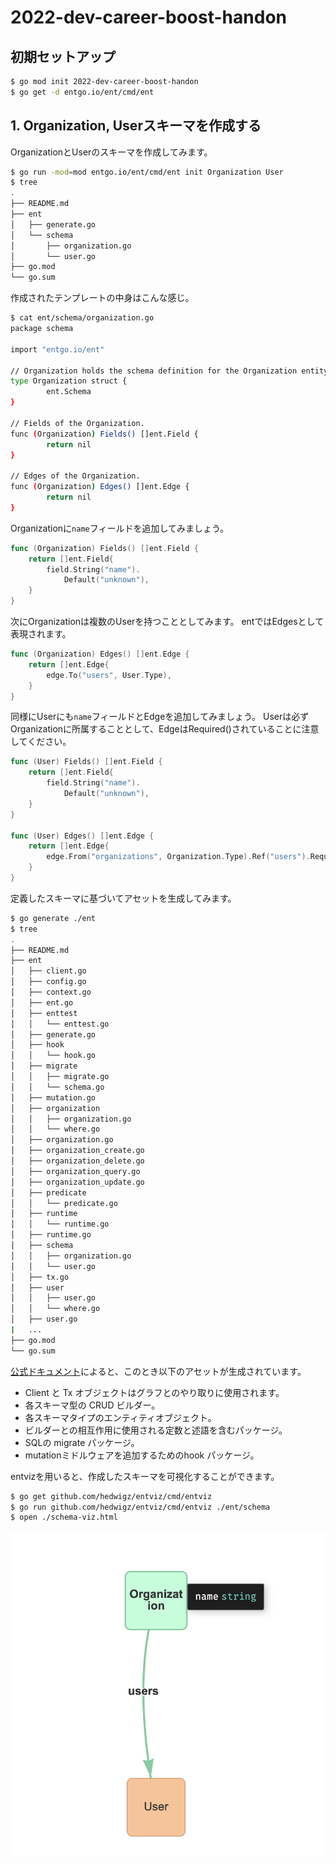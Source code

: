 # 2022-dev-career-boost-handon

## 初期セットアップ

```sh
$ go mod init 2022-dev-career-boost-handon
$ go get -d entgo.io/ent/cmd/ent
```

## 1. Organization, Userスキーマを作成する

OrganizationとUserのスキーマを作成してみます。

```sh
$ go run -mod=mod entgo.io/ent/cmd/ent init Organization User
$ tree
.
├── README.md
├── ent
│   ├── generate.go
│   └── schema
│       ├── organization.go
│       └── user.go
├── go.mod
└── go.sum
```

作成されたテンプレートの中身はこんな感じ。

```sh
$ cat ent/schema/organization.go 
package schema

import "entgo.io/ent"

// Organization holds the schema definition for the Organization entity.
type Organization struct {
        ent.Schema
}

// Fields of the Organization.
func (Organization) Fields() []ent.Field {
        return nil
}

// Edges of the Organization.
func (Organization) Edges() []ent.Edge {
        return nil
}
```

Organizationに`name`フィールドを追加してみましょう。

```go
func (Organization) Fields() []ent.Field {
	return []ent.Field{
		field.String("name").
			Default("unknown"),
	}
}
```

次にOrganizationは複数のUserを持つこととしてみます。
entではEdgesとして表現されます。

```go
func (Organization) Edges() []ent.Edge {
	return []ent.Edge{
		edge.To("users", User.Type),
	}
}
```

同様にUserにも`name`フィールドとEdgeを追加してみましょう。
Userは必ずOrganizationに所属することとして、EdgeはRequired()されていることに注意してください。

```go
func (User) Fields() []ent.Field {
	return []ent.Field{
		field.String("name").
			Default("unknown"),
	}
}

func (User) Edges() []ent.Edge {
	return []ent.Edge{
		edge.From("organizations", Organization.Type).Ref("users").Required(),
	}
}
```

定義したスキーマに基づいてアセットを生成してみます。

```sh
$ go generate ./ent
$ tree
.
├── README.md
├── ent
│   ├── client.go
│   ├── config.go
│   ├── context.go
│   ├── ent.go
│   ├── enttest
│   │   └── enttest.go
│   ├── generate.go
│   ├── hook
│   │   └── hook.go
│   ├── migrate
│   │   ├── migrate.go
│   │   └── schema.go
│   ├── mutation.go
│   ├── organization
│   │   ├── organization.go
│   │   └── where.go
│   ├── organization.go
│   ├── organization_create.go
│   ├── organization_delete.go
│   ├── organization_query.go
│   ├── organization_update.go
│   ├── predicate
│   │   └── predicate.go
│   ├── runtime
│   │   └── runtime.go
│   ├── runtime.go
│   ├── schema
│   │   ├── organization.go
│   │   └── user.go
│   ├── tx.go
│   ├── user
│   │   ├── user.go
│   │   └── where.go
│   ├── user.go
|   ...
├── go.mod
└── go.sum
```

[公式ドキュメント](https://entgo.io/ja/docs/code-gen/#%E3%82%A2%E3%82%BB%E3%83%83%E3%83%88%E3%81%AE%E7%94%9F%E6%88%90)によると、このとき以下のアセットが生成されています。

- Client と Tx オブジェクトはグラフとのやり取りに使用されます。
- 各スキーマ型の CRUD ビルダー。 
- 各スキーマタイプのエンティティオブジェクト。
- ビルダーとの相互作用に使用される定数と述語を含むパッケージ。
- SQLの migrate パッケージ。 
- mutationミドルウェアを追加するためのhook パッケージ。

entvizを用いると、作成したスキーマを可視化することができます。

```sh
$ go get github.com/hedwigz/entviz/cmd/entviz
$ go run github.com/hedwigz/entviz/cmd/entviz ./ent/schema
$ open ./schema-viz.html
```

![entviz1](./entviz1.png)

